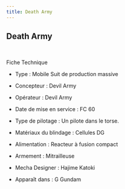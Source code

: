 ```yaml
---
title: Death Army
---
```


Death Army
----------

 





Fiche Technique   
- Type : Mobile Suit de production massive  
- Concepteur : Devil Army  
- Opérateur : Devil Army  
- Date de mise en service : FC 60  
- Type de pilotage : Un pilote dans le torse.  
- Matériaux du blindage : Cellules DG  
- Alimentation : Reacteur à fusion compact  
- Armement : Mitrailleuse  
  
  
- Mecha Designer : Hajime Katoki  
- Apparaît dans : G Gundam

